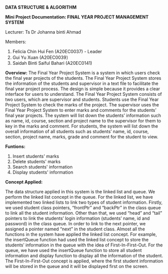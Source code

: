 **DATA STRUCTURE & ALGORITHM**

**Mini Project Documentation: FINAL YEAR PROJECT MANAGEMENT SYSTEM**

Lecturer: Ts Dr Johanna binti Ahmad

Members: 
1. Felicia Chin Hui Fen (A20EC0037) - Leader
2. Gui Yu Xuan (A20EC0039）
3. Saidah Binti Saiful Bahari (A20EC0141)

**Overview:**
The Final Year Project System is a system in which users check the final
year projects of the students. The Final Year Project System stores the information
of the students and supervisor in a text file to facilitate the final year project
process. The design is simple because it provides a clear interface for users to
understand. The Final Year Project System consists of two users, which are
supervisor and students. Students use the Final Year Project System to check the
marks of the project. The supervisor uses the Final Year Project System to enter
marks and comments for the students’ final year projects. The system will list
down the students’ information such as name, id, course, section and project name
to the supervisor for them to key in the marks and comment. For students, the
system will list down the overall information of all students such as students’
name, id, course, section, project name, marks, grade and comment for the student
to view.


**Funtions:**
1. Insert students' marks
2. Delete students' marks
3. Search  students' information
4. Display students' information


**Concept Applied:**

The data structure applied in this system is the linked list and queue. We
perform the linked list concept in the queue. For the linked list, we have
implemented two linked lists to link two types of student information. Firstly, we
used student class pointers, “frontPtr” and “backPtr” in the class queue to link all
the student information. Other than that, we used “head” and “tail” pointers to
link the students’ login information (students’ name, id and password) in the class
queue. In order to link to the next pointer, we assigned a pointer named “next” in
the student class. Almost all the functions in the system have applied the linked
list concept. For example, the insertQueue function had used the linked list
concept to store the students’ information in the queue with the idea of
First-In-First-Out.
For the queue, we have used the insertQueue function to store all student
information and display function to display all the information of the student. The
First-In-First-Out concept is applied, where the first student information will be
stored in the queue and it will be displayed first on the screen.
